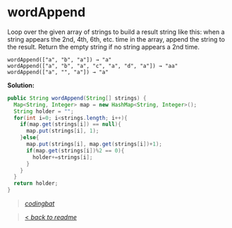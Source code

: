 # wordAppend

Loop over the given array of strings to build a result string like this: when a string appears the 2nd, 4th, 6th, etc. time in the array, append the string to the result. Return the empty string if no string appears a 2nd time.

```
wordAppend(["a", "b", "a"]) → "a"
wordAppend(["a", "b", "a", "c", "a", "d", "a"]) → "aa"
wordAppend(["a", "", "a"]) → "a"
```

**Solution:**

```java
public String wordAppend(String[] strings) {
  Map<String, Integer> map = new HashMap<String, Integer>();
  String holder = "";
  for(int i=0; i<strings.length; i++){
    if(map.get(strings[i]) == null){
      map.put(strings[i], 1);
    }else{
      map.put(strings[i], map.get(strings[i])+1);
      if(map.get(strings[i])%2 == 0){
        holder+=strings[i];
      }
    }
  }
  return holder;
}
```

> _[codingbat](https://codingbat.com/prob/p103593)_

> [< _back to readme_](/README.md)